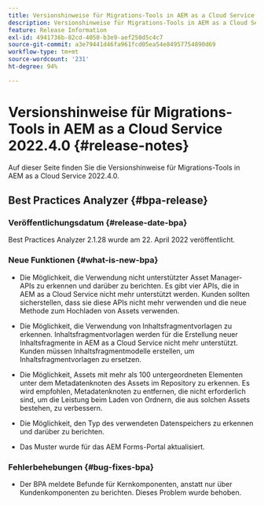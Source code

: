 ```yaml
---
title: Versionshinweise für Migrations-Tools in AEM as a Cloud Service 2022.4.0
description: Versionshinweise für Migrations-Tools in AEM as a Cloud Service 2022.4.0
feature: Release Information
exl-id: 4941736b-82cd-4050-b3e9-aef250d5c4c7
source-git-commit: a3e79441d46fa961fcd05ea54e84957754890d69
workflow-type: tm+mt
source-wordcount: '231'
ht-degree: 94%

---
```


# Versionshinweise für Migrations-Tools in AEM as a Cloud Service 2022.4.0 {#release-notes}

Auf dieser Seite finden Sie die Versionshinweise für Migrations-Tools in AEM as a Cloud Service 2022.4.0.

## Best Practices Analyzer {#bpa-release}

### Veröffentlichungsdatum {#release-date-bpa}

Best Practices Analyzer 2.1.28 wurde am 22. April 2022 veröffentlicht.

### Neue Funktionen {#what-is-new-bpa}

* Die Möglichkeit, die Verwendung nicht unterstützter Asset Manager-APIs zu erkennen und darüber zu berichten. Es gibt vier APIs, die in AEM as a Cloud Service nicht mehr unterstützt werden. Kunden sollten sicherstellen, dass sie diese APIs nicht mehr verwenden und die neue Methode zum Hochladen von Assets verwenden.

* Die Möglichkeit, die Verwendung von Inhaltsfragmentvorlagen zu erkennen. Inhaltsfragmentvorlagen werden für die Erstellung neuer Inhaltsfragmente in AEM as a Cloud Service nicht mehr unterstützt. Kunden müssen Inhaltsfragmentmodelle erstellen, um Inhaltsfragmentvorlagen zu ersetzen.

* Die Möglichkeit, Assets mit mehr als 100 untergeordneten Elementen unter dem Metadatenknoten des Assets im Repository zu erkennen. Es wird empfohlen, Metadatenknoten zu entfernen, die nicht erforderlich sind, um die Leistung beim Laden von Ordnern, die aus solchen Assets bestehen, zu verbessern.

* Die Möglichkeit, den Typ des verwendeten Datenspeichers zu erkennen und darüber zu berichten.

* Das Muster wurde für das AEM Forms-Portal aktualisiert.

### Fehlerbehebungen {#bug-fixes-bpa}

* Der BPA meldete Befunde für Kernkomponenten, anstatt nur über Kundenkomponenten zu berichten. Dieses Problem wurde behoben.
